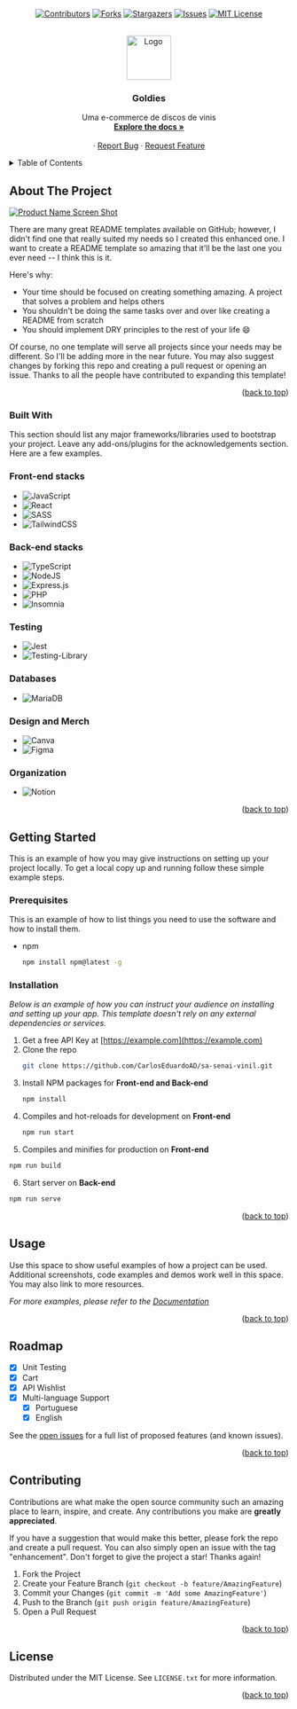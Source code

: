 <a name="readme-top"></a>

<!-- PROJECT SHIELDS -->
<div align="center">
  
[![Contributors][contributors-shield]][contributors-url]
[![Forks][forks-shield]][forks-url]
[![Stargazers][stars-shield]][stars-url]
[![Issues][issues-shield]][issues-url]
[![MIT License][license-shield]][license-url]
</div>

<!-- PROJECT LOGO -->
<br />
<div align="center">
    <img src="https://user-images.githubusercontent.com/85834483/201239216-f0e2653e-f897-4cb5-8228-6deefc6a16f1.png" alt="Logo" width="80" height="80">
  </a>

  <h3 align="center">Goldies</h3>

  <p align="center">
 Uma e-commerce de discos de vinis
    <br />
    <a href=""><strong>Explore the docs »</strong></a>
    <br />
    <br />
    ·
    <a href="">Report Bug</a>
    ·
    <a href="">Request Feature</a>
  </p>
</div>



<!-- TABLE OF CONTENTS -->
<details>
  <summary>Table of Contents</summary>
  <ol>
    <li>
      <a href="#about-the-project">About The Project</a>
      <ul>
        <li><a href="#built-with">Built With</a></li>
      </ul>
    </li>
    <li>
      <a href="#getting-started">Getting Started</a>
      <ul>
        <li><a href="#prerequisites">Prerequisites</a></li>
        <li><a href="#installation">Installation</a></li>
      </ul>
    </li>
    <li><a href="#usage">Usage</a></li>
    <li><a href="#roadmap">Roadmap</a></li>
    <li><a href="#contributing">Contributing</a></li>
    <li><a href="#license">License</a></li>
  </ol>
</details>



<!-- ABOUT THE PROJECT -->
## About The Project

[![Product Name Screen Shot][product-screenshot]](https://example.com)

There are many great README templates available on GitHub; however, I didn't find one that really suited my needs so I created this enhanced one. I want to create a README template so amazing that it'll be the last one you ever need -- I think this is it.

Here's why:
* Your time should be focused on creating something amazing. A project that solves a problem and helps others
* You shouldn't be doing the same tasks over and over like creating a README from scratch
* You should implement DRY principles to the rest of your life :smile:

Of course, no one template will serve all projects since your needs may be different. So I'll be adding more in the near future. You may also suggest changes by forking this repo and creating a pull request or opening an issue. Thanks to all the people have contributed to expanding this template!

<p align="right">(<a href="#readme-top">back to top</a>)</p>



### Built With

This section should list any major frameworks/libraries used to bootstrap your project. Leave any add-ons/plugins for the acknowledgements section. Here are a few examples.


### Front-end stacks
* ![JavaScript](https://img.shields.io/badge/javascript-%23323330.svg?style=for-the-badge&logo=javascript&logoColor=%23F7DF1E)
* ![React](https://img.shields.io/badge/react-%2320232a.svg?style=for-the-badge&logo=react&logoColor=%2361DAFB)
* ![SASS](https://img.shields.io/badge/SASS-hotpink.svg?style=for-the-badge&logo=SASS&logoColor=white)
* ![TailwindCSS](https://img.shields.io/badge/tailwindcss-%2338B2AC.svg?style=for-the-badge&logo=tailwind-css&logoColor=white)


### Back-end stacks
* ![TypeScript](https://img.shields.io/badge/typescript-%23007ACC.svg?style=for-the-badge&logo=typescript&logoColor=white)
* ![NodeJS](https://img.shields.io/badge/node.js-6DA55F?style=for-the-badge&logo=node.js&logoColor=white)
* ![Express.js](https://img.shields.io/badge/express.js-%23404d59.svg?style=for-the-badge&logo=express&logoColor=%2361DAFB)
* ![PHP](https://img.shields.io/badge/php-%23777BB4.svg?style=for-the-badge&logo=php&logoColor=white)
* ![Insomnia](https://img.shields.io/badge/Insomnia-black?style=for-the-badge&logo=insomnia&logoColor=5849BE)


### Testing
* 	![Jest](https://img.shields.io/badge/-jest-%23C21325?style=for-the-badge&logo=jest&logoColor=white)
* 	![Testing-Library](https://img.shields.io/badge/-TestingLibrary-%23E33332?style=for-the-badge&logo=testing-library&logoColor=white)


### Databases
* ![MariaDB](https://img.shields.io/badge/MariaDB-003545?style=for-the-badge&logo=mariadb&logoColor=white)


### Design and Merch
* ![Canva](https://img.shields.io/badge/Canva-%2300C4CC.svg?style=for-the-badge&logo=Canva&logoColor=white)
* ![Figma](https://img.shields.io/badge/figma-%23F24E1E.svg?style=for-the-badge&logo=figma&logoColor=white)


### Organization

* ![Notion](https://img.shields.io/badge/Notion-%23000000.svg?style=for-the-badge&logo=notion&logoColor=white)

<p align="right">(<a href="#readme-top">back to top</a>)</p>



<!-- GETTING STARTED -->
## Getting Started

This is an example of how you may give instructions on setting up your project locally.
To get a local copy up and running follow these simple example steps.

### Prerequisites

This is an example of how to list things you need to use the software and how to install them.
* npm
  ```sh
  npm install npm@latest -g
  ```

### Installation

_Below is an example of how you can instruct your audience on installing and setting up your app. This template doesn't rely on any external dependencies or services._

1. Get a free API Key at [https://example.com](https://example.com)
2. Clone the repo
   ```sh
   git clone https://github.com/CarlosEduardoAD/sa-senai-vinil.git
   ```
3. Install NPM packages for **Front-end and Back-end**
   ```sh
   npm install
   ```
4. Compiles and hot-reloads for development on **Front-end**
   ```sh
   npm run start
   ```
5. Compiles and minifies for production on **Front-end**
  ```sh
  npm run build
  ```
6. Start server on **Back-end**
  ```sh
  npm run serve
  ```

<p align="right">(<a href="#readme-top">back to top</a>)</p>



<!-- USAGE EXAMPLES -->
## Usage

Use this space to show useful examples of how a project can be used. Additional screenshots, code examples and demos work well in this space. You may also link to more resources.

_For more examples, please refer to the [Documentation](https://example.com)_

<p align="right">(<a href="#readme-top">back to top</a>)</p>



<!-- ROADMAP -->
## Roadmap
- [x] Unit Testing
- [x] Cart
- [x] API Wishlist 
- [x] Multi-language Support
    - [x] Portuguese
    - [x] English

See the [open issues](https://github.com/CarlosEduardoAD/sa-senai-vinil/issues) for a full list of proposed features (and known issues).

<p align="right">(<a href="#readme-top">back to top</a>)</p>



<!-- CONTRIBUTING -->
## Contributing

Contributions are what make the open source community such an amazing place to learn, inspire, and create. Any contributions you make are **greatly appreciated**.

If you have a suggestion that would make this better, please fork the repo and create a pull request. You can also simply open an issue with the tag "enhancement".
Don't forget to give the project a star! Thanks again!

1. Fork the Project
2. Create your Feature Branch (`git checkout -b feature/AmazingFeature`)
3. Commit your Changes (`git commit -m 'Add some AmazingFeature'`)
4. Push to the Branch (`git push origin feature/AmazingFeature`)
5. Open a Pull Request

<p align="right">(<a href="#readme-top">back to top</a>)</p>



<!-- LICENSE -->
## License

Distributed under the MIT License. See `LICENSE.txt` for more information.

<p align="right">(<a href="#readme-top">back to top</a>)</p>


<!-- MARKDOWN LINKS & IMAGES -->
<!-- https://www.markdownguide.org/basic-syntax/#reference-style-links -->
[contributors-shield]: https://img.shields.io/github/contributors/CarlosEduardoAD/sa-senai-vinil.svg?style=for-the-badge
[contributors-url]: https://github.com/CarlosEduardoAD/sa-senai-vinil
[forks-shield]: https://img.shields.io/github/forks/CarlosEduardoAD/sa-senai-vinil.svg?style=for-the-badge
[forks-url]: https://github.com/CarlosEduardoAD/sa-senai-vinil/network/members
[stars-shield]: https://img.shields.io/github/stars/Amad3eu/sa-senai-vinil.svg?style=for-the-badge
[stars-url]: https://github.com/CarlosEduardoAD/sa-senai-vinil/stargazers
[issues-shield]: https://img.shields.io/github/issues/CarlosEduardoAD/sa-senai-vinil.svg?style=for-the-badge
[issues-url]: https://github.com/CarlosEduardoAD/sa-senai-vinil/issues
[license-shield]: https://img.shields.io/github/license/CarlosEduardoAD/sa-senai-vinil.svg?style=for-the-badge
[license-url]: https://github.com/CarlosEduardoAD/sa-senai-vinil/LICENSE.txt
[product-screenshot]: https://user-images.githubusercontent.com/85834483/201240044-53aede3f-cc14-425a-aa02-46dc1f7e2561.PNG

